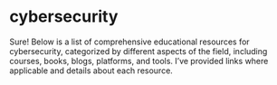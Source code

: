 # cybersecurity
Sure! Below is a list of comprehensive educational resources for cybersecurity, categorized by different aspects of the field, including courses, books, blogs, platforms, and tools. I’ve provided links where applicable and details about each resource.
